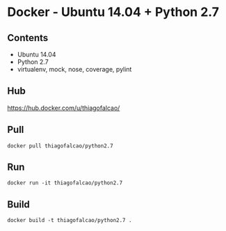 # Docker - Ubuntu 14.04 + Python 2.7

## Contents
- Ubuntu 14.04
- Python 2.7
- virtualenv, mock, nose, coverage, pylint

## Hub
https://hub.docker.com/u/thiagofalcao/

## Pull
`docker pull thiagofalcao/python2.7`

## Run
`docker run -it thiagofalcao/python2.7`

## Build
`docker build -t thiagofalcao/python2.7 .`
